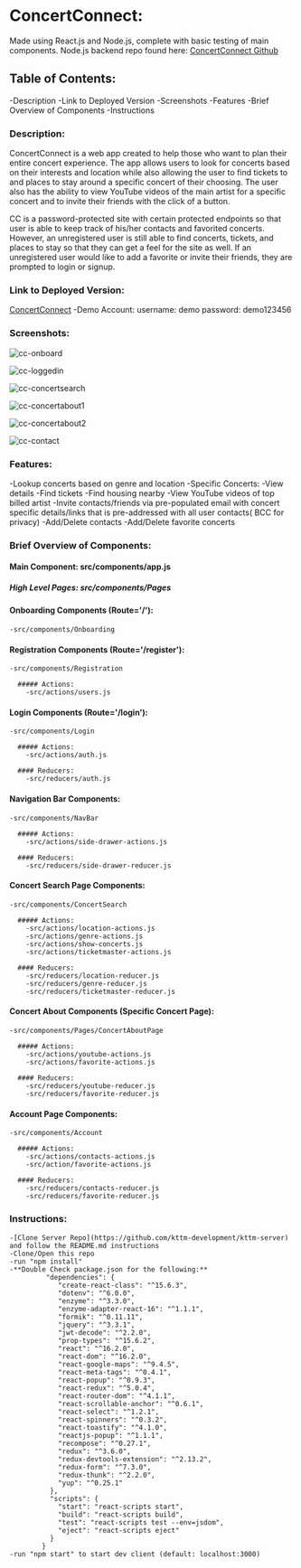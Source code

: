 # ConcertConnect:
Made using React.js and Node.js, complete with basic testing of main components.
Node.js backend repo found here: [ConcertConnect Github](https://github.com/kttm-development/kttm-server)

## Table of Contents:
-Description
-Link to Deployed Version
-Screenshots
-Features
-Brief Overview of Components
-Instructions

### Description:
ConcertConnect is a web app created to help those who want to plan their entire concert experience.  The app allows users to look for concerts based on their interests and location while also allowing the user to find tickets to and places to stay around a specific concert of their choosing.  The user also has the ability to view YouTube videos of the main artist for a specific concert and to invite their friends with the click of a button.

CC is a password-protected site with certain protected endpoints so that user is able to keep track of his/her contacts and favorited concerts.  However, an unregistered user is still able to find concerts, tickets, and places to stay so that they can get a feel for the site as well.  If an unregistered user would like to add a favorite or invite their friends, they are prompted to login or signup.

### Link to Deployed Version:
[ConcertConnect](https://concertconnect-client.herokuapp.com/)
-Demo Account: username: demo password: demo123456

### Screenshots:

![cc-onboard](https://user-images.githubusercontent.com/35779012/42348718-1b25491e-8070-11e8-9c79-aeafb830e1b4.png)

![cc-loggedin](https://user-images.githubusercontent.com/35779012/42348719-1c3d1f52-8070-11e8-953c-a0be923e18a2.png)

![cc-concertsearch](https://user-images.githubusercontent.com/35779012/42348721-1d560ac0-8070-11e8-8f91-9b313dd66b11.png)

![cc-concertabout1](https://user-images.githubusercontent.com/35779012/42348723-1e59f0c6-8070-11e8-8313-0692753ccac7.png)

![cc-concertabout2](https://user-images.githubusercontent.com/35779012/42348735-24c2672c-8070-11e8-9aa0-b911d760760c.png)

![cc-contact](https://user-images.githubusercontent.com/35779012/42348736-25d4c6c8-8070-11e8-802c-7669069bf516.png)


### Features:
  -Lookup concerts based on genre and location
  -Specific Concerts:
    -View details
    -Find tickets
    -Find housing nearby
    -View YouTube videos of top billed artist
    -Invite contacts/friends via pre-populated email with concert specific details/links that is pre-addressed with all user contacts( BCC for privacy)
  -Add/Delete contacts
  -Add/Delete favorite concerts

### Brief Overview of Components:

#### Main Component: src/components/app.js

##### High Level Pages: src/components/Pages

#### Onboarding Components (Route='/'):
    -src/components/Onboarding

#### Registration Components (Route='/register'):
    -src/components/Registration

      ##### Actions:
        -src/actions/users.js

#### Login Components (Route='/login'):
    -src/components/Login

      ##### Actions:
        -src/actions/auth.js

      #### Reducers:
        -src/reducers/auth.js

#### Navigation Bar Components:
    -src/components/NavBar

      ##### Actions:
        -src/actions/side-drawer-actions.js

      #### Reducers:
        -src/reducers/side-drawer-reducer.js

#### Concert Search Page Components:
    -src/components/ConcertSearch

      ##### Actions:
        -src/actions/location-actions.js
        -src/actions/genre-actions.js
        -src/actions/show-concerts.js
        -src/actions/ticketmaster-actions.js

      #### Reducers:
        -src/reducers/location-reducer.js
        -src/reducers/genre-reducer.js
        -src/reducers/ticketmaster-reducer.js

#### Concert About Components (Specific Concert Page):
    -src/components/Pages/ConcertAboutPage

      ##### Actions:
        -src/actions/youtube-actions.js
        -src/actions/favorite-actions.js

      #### Reducers:
        -src/reducers/youtube-reducer.js
        -src/reducers/favorite-reducer.js

#### Account Page Components:
    -src/components/Account

      ##### Actions:
        -src/actions/contacts-actions.js
        -src/action/favorite-actions.js

      #### Reducers:
        -src/reducers/contacts-reducer.js
        -src/reducers/favorite-reducer.js

### Instructions:
    -[Clone Server Repo](https://github.com/kttm-development/kttm-server) and follow the README.md instructions
    -Clone/Open this repo
    -run "npm install"
    -**Double Check package.json for the following:**
             "dependencies": {
                "create-react-class": "^15.6.3",
                "dotenv": "^6.0.0",
                "enzyme": "^3.3.0",
                "enzyme-adapter-react-16": "^1.1.1",
                "formik": "^0.11.11",
                "jquery": "^3.3.1",
                "jwt-decode": "^2.2.0",
                "prop-types": "^15.6.2",
                "react": "^16.2.0",
                "react-dom": "^16.2.0",
                "react-google-maps": "^9.4.5",
                "react-meta-tags": "^0.4.1",
                "react-popup": "^0.9.3",
                "react-redux": "^5.0.4",
                "react-router-dom": "^4.1.1",
                "react-scrollable-anchor": "^0.6.1",
                "react-select": "^1.2.1",
                "react-spinners": "^0.3.2",
                "react-toastify": "^4.1.0",
                "reactjs-popup": "^1.1.1",
                "recompose": "^0.27.1",
                "redux": "^3.6.0",
                "redux-devtools-extension": "^2.13.2",
                "redux-form": "^7.3.0",
                "redux-thunk": "^2.2.0",
                "yup": "^0.25.1"
              },
              "scripts": {
                "start": "react-scripts start",
                "build": "react-scripts build",
                "test": "react-scripts test --env=jsdom",
                "eject": "react-scripts eject"
              }
            }
    -run "npm start" to start dev client (default: localhost:3000)
    
